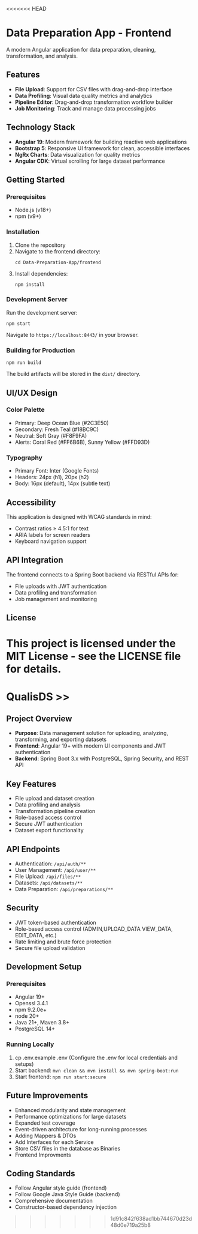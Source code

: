 <<<<<<< HEAD
# Data Preparation App - Frontend

A modern Angular application for data preparation, cleaning, transformation, and analysis.

## Features

- **File Upload**: Support for CSV files with drag-and-drop interface
- **Data Profiling**: Visual data quality metrics and analytics
- **Pipeline Editor**: Drag-and-drop transformation workflow builder
- **Job Monitoring**: Track and manage data processing jobs

## Technology Stack

- **Angular 19**: Modern framework for building reactive web applications
- **Bootstrap 5**: Responsive UI framework for clean, accessible interfaces
- **NgRx Charts**: Data visualization for quality metrics
- **Angular CDK**: Virtual scrolling for large dataset performance

## Getting Started

### Prerequisites

- Node.js (v18+)
- npm (v9+)

### Installation

1. Clone the repository
2. Navigate to the frontend directory:
   ```
   cd Data-Preparation-App/frontend
   ```
3. Install dependencies:
   ```
   npm install
   ```

### Development Server

Run the development server:

```
npm start
```

Navigate to `https://localhost:8443/` in your browser.

### Building for Production

```
npm run build
```

The build artifacts will be stored in the `dist/` directory.

## UI/UX Design

### Color Palette

- Primary: Deep Ocean Blue (#2C3E50)
- Secondary: Fresh Teal (#18BC9C)
- Neutral: Soft Gray (#F8F9FA)
- Alerts: Coral Red (#FF6B6B), Sunny Yellow (#FFD93D)

### Typography

- Primary Font: Inter (Google Fonts)
- Headers: 24px (h1), 20px (h2)
- Body: 16px (default), 14px (subtle text)

## Accessibility

This application is designed with WCAG standards in mind:
- Contrast ratios ≥ 4.5:1 for text
- ARIA labels for screen readers
- Keyboard navigation support

## API Integration

The frontend connects to a Spring Boot backend via RESTful APIs for:
- File uploads with JWT authentication
- Data profiling and transformation
- Job management and monitoring

## License

This project is licensed under the MIT License - see the LICENSE file for details.
=======
# QualisDS >>

## Project Overview
- **Purpose**: Data management solution for uploading, analyzing, transforming, and exporting datasets
- **Frontend**: Angular 19+ with modern UI components and JWT authentication
- **Backend**: Spring Boot 3.x with PostgreSQL, Spring Security, and REST API

## Key Features
- File upload and dataset creation
- Data profiling and analysis
- Transformation pipeline creation
- Role-based access control
- Secure JWT authentication
- Dataset export functionality


## API Endpoints
- Authentication: `/api/auth/**`
- User Management: `/api/user/**`
- File Upload: `/api/files/**`
- Datasets: `/api/datasets/**`
- Data Preparation: `/api/preparations/**`

## Security
- JWT token-based authentication
- Role-based access control (ADMIN,UPLOAD_DATA VIEW_DATA, EDIT_DATA, etc.)
- Rate limiting and brute force protection
- Secure file upload validation

## Development Setup
### Prerequisites
- Angular 19+
- Openssl 3.4.1
- npm 9.2.0e+ 
- node 20+
- Java 21+, Maven 3.8+
- PostgreSQL 14+

### Running Locally
1. cp .env.example .env (Configure the .env for local credentials and setups)
2. Start backend: `mvn clean && mvn install && mvn spring-boot:run`
3. Start frontend: `npm run start:secure`

## Future Improvements
- Enhanced modularity and state management
- Performance optimizations for large datasets
- Expanded test coverage
- Event-driven architecture for long-running processes
- Adding Mappers & DTOs
- Add Interfaces for each Service
- Store CSV files in the database as Binaries
- Frontend Improvments

## Coding Standards
- Follow Angular style guide (frontend)
- Follow Google Java Style Guide (backend)
- Comprehensive documentation
- Constructor-based dependency injection
>>>>>>> 1d91c842f638ad1bb744670d23d48d0e719a25b8
